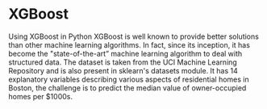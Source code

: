 # XGBoost
Using XGBoost in Python
XGBoost is well known to provide better solutions than other machine learning algorithms. In fact, since its inception, it has become the "state-of-the-art” machine learning algorithm to deal with structured data.
The dataset is taken from the UCI Machine Learning Repository and is also present in sklearn's datasets module. It has 14 explanatory variables describing various aspects of residential homes in Boston, the challenge is to predict the median value of owner-occupied homes per $1000s.
